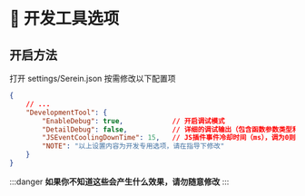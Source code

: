 # 🔌 开发工具选项

## 开启方法

打开 settings/Serein.json 按需修改以下配置项

```json
{
    // ...
    "DevelopmentTool": {
        "EnableDebug": true,            // 开启调试模式
        "DetailDebug": false,           // 详细的调试输出（包含函数参数类型和返回值，仅当上一行启用时生效）
        "JSEventCoolingDownTime": 15,   // JS插件事件冷却时间（ms），调为0则为不限速，但是可能导致占用过高（主要是文件读写）导致无响应。默认值为15
        "NOTE": "以上设置内容为开发专用选项，请在指导下修改"
    }
}
```

:::danger
**如果你不知道这些会产生什么效果，请勿随意修改**
:::
